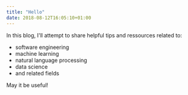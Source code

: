 ```yaml
---
title: "Hello"
date: 2018-08-12T16:05:10+01:00
---
```

In this blog, I'll attempt to share helpful tips and ressources related to:

- software engineering
- machine learning
- natural language processing
- data science
- and related fields

May it be useful!
